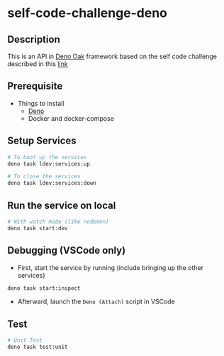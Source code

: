 # self-code-challenge-deno

## Description

This is an API in [Deno Oak](https://deno.land/x/oak@v10.5.1) framework based on
the self code challenge described in this
[link](https://github.com/LCYAD/self-code-challenge)

## Prerequisite

- Things to install
  - [Deno](https://deno.land/manual/getting_started/installation)
  - Docker and docker-compose

## Setup Services

```bash
# To boot up the services
deno task ldev:services:up

# To close the services
deno task ldev:services:down
```

## Run the service on local

```bash
# With watch mode (like nodemon)
deno task start:dev
```

## Debugging (VSCode only)

- First, start the service by running (include bringing up the other services)

```bash
deno task start:inspect
```

- Afterward, launch the `Deno (Attach)` script in VSCode

## Test

```bash
# Unit Test
deno task test:unit
```
